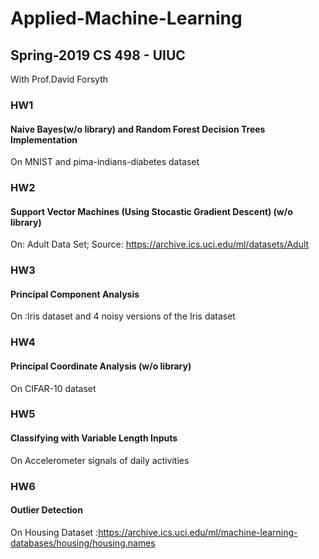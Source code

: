 # Applied-Machine-Learning
## Spring-2019 CS 498 - UIUC
With Prof.David Forsyth

### HW1
#### Naive Bayes(w/o library) and Random Forest Decision Trees Implementation 
On MNIST and pima-indians-diabetes dataset

### HW2
#### Support Vector Machines (Using Stocastic Gradient Descent) (w/o library)
On: Adult Data Set; Source: https://archive.ics.uci.edu/ml/datasets/Adult

### HW3
#### Principal Component Analysis
On :Iris dataset and 4 noisy versions of the Iris dataset

### HW4
#### Principal Coordinate Analysis (w/o library)
On CIFAR-10 dataset

### HW5
#### Classifying with Variable Length Inputs
On Accelerometer signals of daily activities

### HW6
#### Outlier Detection
On Housing Dataset :https://archive.ics.uci.edu/ml/machine-learning-databases/housing/housing.names
